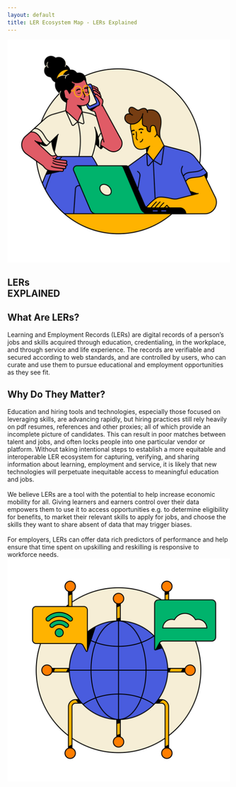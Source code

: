 ```yaml
---
layout: default
title: LER Ecosystem Map - LERs Explained
---
```


<section class="section-explained">
    <div class="title-div explained">
        <div>
            <img src="./images/learners-earners.svg" loading="lazy" alt="An icon of two people using a laptop" class="title-image"/>
            <h1 class="heading expl">LERs<br/>EXPLAINED</h1></div>
            <div class="title-div-content">
                <h2 class="sub-heading imagine">What Are LERs?</h2>
                <div class="body-text-medium header explained">Learning and Employment Records (LERs) are digital records of a person’s jobs and skills acquired through education, credentialing, in the workplace, and through service and life experience. The records are verifiable and secured according to web standards, and are controlled by users, who can curate and use them to pursue educational and employment opportunities as they see fit.</div>
            </div>
        </div>
        <div class="explained-content">
            <div class="intro-content sticky">
                <div class="intro-content-text-div div-block div-block-2 div-block-3 div-block-4 div-block-5 div-block-6 div-block-7 sticky">
                    <div class="div-block-9">
                        <h2 class="sub-heading imagine">Why Do They Matter?</h2>
                        <div class="body-text-medium">Education and hiring tools and technologies, especially those focused on leveraging skills, are advancing rapidly, but hiring practices still rely heavily on pdf resumes, references and other proxies; all of which provide an incomplete picture of candidates. This can result in poor matches between talent and jobs, and often locks people into one particular vendor or platform. Without taking intentional steps to establish a more equitable and interoperable LER ecosystem for capturing, verifying, and sharing information about learning, employment and service, it is likely that new technologies will perpetuate inequitable access to meaningful education and jobs.<br/><br/>We believe LERs are a tool with the potential to help increase economic mobility for all. Giving learners and earners control over their data empowers them to use it to access opportunities e.g. to determine eligibility for benefits, to market their relevant skills to apply for jobs, and choose the skills they want to share absent of data that may trigger biases. <br/><br/>For employers, LERs can offer data rich predictors of performance and help ensure that time spent on upskilling and reskilling is responsive to workforce needs. 
                        </div>
                    </div>
                </div>
                <div class="intro-content-image-div static"><img src="./images/data-standards-bodies.svg" loading="lazy" alt="An icon of a globe with connections and tech symbols" class="image big"/>
                </div>
            </div>
        </div>
    </section>